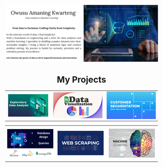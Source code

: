 <img src="https://github.com/mrowurakwarteng/mrowurakwarteng/blob/main/bio.jpeg">
<div align="center">
<h1>My Projects</h1>
</div>

<!--  first row  -->
<table style="width: 100%;">
  <tr>
    <td style="text-align: center; padding: 10px; border: none;">
      <a href="https://github.com/Exploratory-Data-Analyses" target="_blank">
        <img src="https://github.com/mrowurakwarteng/mrowurakwarteng/blob/main/images/eda.jpg" width="350" alt="Image 1" style="margin-right: 20px;">
      </a>
    </td>
    <td style="text-align: center;">
      <a href="https://github.com/Visualisations" target="_blank">
        <img src="https://github.com/mrowurakwarteng/mrowurakwarteng/blob/main/images/visualization.jpg" width="350" alt="Image 2" style="margin-right: 50px;">
      </a>
    </td>
    <td style="text-align: center;">
      <a href="https://github.com/Data-Segmentation" target="_blank">
        <img src="https://github.com/mrowurakwarteng/mrowurakwarteng/blob/main/images/segmentation.jpg" width="350" alt="Image 2" style="margin-right: 50px;">
      </a>
    </td>    
  </tr>
</table>

<!--  second row  -->
<table style="width: 100%;">
  <tr>
    <td style="text-align: center;">
      <a href="https://github.com/DB-Queries" target="_blank">
        <img src="https://github.com/mrowurakwarteng/mrowurakwarteng/blob/main/images/database.png" width="350" alt="Image 3" style="margin-right: 50px;">
      </a>
    </td>
    <td style="text-align: center;">
      <a href="https://github.com/Web-Scrapping" target="_blank">
        <img src="https://github.com/mrowurakwarteng/mrowurakwarteng/blob/main/images/web-scraping.jpg" width="350" alt="Image 2" style="margin-right: 50px;">
      </a>
    </td>
    <td style="text-align: center; padding: 10px; border: none;">
      <a href="https://github.com/machine-learning-modelss" target="_blank">
        <img src="https://github.com/mrowurakwarteng/mrowurakwarteng/blob/main/images/ml.jpg" width="350" alt="Image 3" style="margin-right: 50px;">
      </a>
    </td>
    
  </tr>
</table>

<!--

<table style="width: 100%;">
  <tr>
    <td style="text-align: center;">
      <a href="https://github.com/Churn-Rate" target="_blank">
        <img src="https://github.com/mrowurakwarteng/mrowurakwarteng/blob/main/churn-rate.jpg" width="350" alt="Image 1" style="margin-right: 20px;">
      </a>
    </td>
    <td style="text-align: center;">
      <a href="https://github.com/Big-Data-Analyses" target="_blank">
        <img src="https://github.com/mrowurakwarteng/mrowurakwarteng/blob/main/Big-Data.jpg" width="350" alt="Image 2" style="margin-right: 50px;">
      </a>
    </td>
    <td style="text-align: center; padding: 10px; border: none;">
      <a href="https://github.com/Natural-Language-Processing-NLP" target="_blank">
        <img src="https://github.com/mrowurakwarteng/mrowurakwarteng/blob/main/nlp.jpg" width="350" alt="Image 1" style="margin-right: 20px;">
      </a>
    </td>
    
  </tr>
</table>

-->
